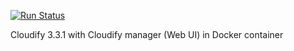 [![Run Status](https://api.shippable.com/projects/57063f582a8192902e1bb97b/badge?branch=master)](https://app.shippable.com/projects/57063f582a8192902e1bb97b)

Cloudify 3.3.1 with Cloudify manager (Web UI) in Docker container

